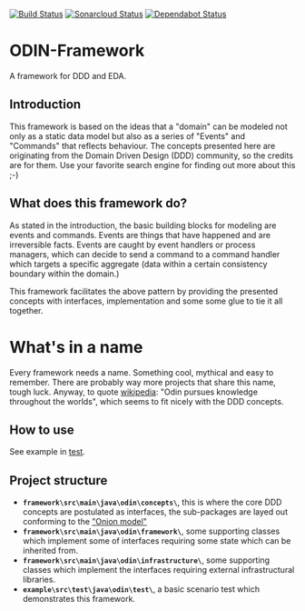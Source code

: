 [![Build Status](https://dev.azure.com/telcirion/Playground/_apis/build/status/telcirion.odin?branchName=master)](https://dev.azure.com/telcirion/Playground/_build/latest?definitionId=10&branchName=master)
[![Sonarcloud Status](https://sonarcloud.io/api/project_badges/measure?project=telcirion_odin&metric=coverage)](https://sonarcloud.io/dashboard?id=telcirion_odin)
[![Dependabot Status](https://api.dependabot.com/badges/status?host=github&repo=telcirion/odin)](https://dependabot.com)
# ODIN-Framework
A framework for DDD and EDA.
## Introduction
This framework is based on the ideas that a "domain" can be modeled not only as a static data model but also as a series of "Events" and "Commands" that reflects behaviour. The concepts presented here are originating from the Domain Driven Design (DDD) community, so the credits are for them. Use your favorite search engine for finding out more about this ;-)

## What does this framework do?
As stated in the introduction, the basic building blocks for modeling are events and commands. Events are things
that have happened and are irreversible facts. Events are caught by event handlers or process managers, which can decide
to send a command to a command handler which targets a specific aggregate (data within a certain consistency boundary
within the domain.)

This framework facilitates the above pattern by providing the presented concepts with interfaces, implementation and
some some glue to tie it all together.

# What's in a name
Every framework needs a name. Something cool, mythical and easy to remember. There are probably way more projects that
share this name, tough luck. Anyway, to quote [wikipedia](https://en.wikipedia.org/wiki/Norse_mythology): "Odin pursues knowledge throughout the worlds",
which seems to fit nicely with the DDD concepts.

## How to use
See example in [test](https://github.com/telcirion/odin/tree/master/src/test/java/odin/test).

## Project structure
- **`framework\src\main\java\odin\concepts\`**, this is where the core DDD concepts are postulated as interfaces, the sub-packages are layed out conforming to the ["Onion model"](https://jeffreypalermo.com/2008/07/the-onion-architecture-part-1/)
- **`framework\src\main\java\odin\framework\`**, some supporting classes which implement some of interfaces requiring some state which can be inherited from.
- **`framework\src\main\java\odin\infrastructure\`**, some supporting classes which implement the interfaces requiring external infrastructural libraries.
- **`example\src\test\java\odin\test\`**, a basic scenario test which demonstrates this framework.
